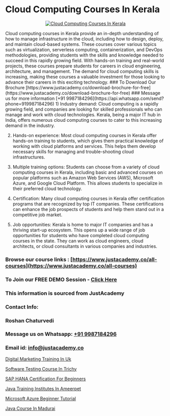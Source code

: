 # Cloud Computing Courses In Kerala

<p align="center">
  <a href="https://justacademy.co/all-courses">
    <img src="https://ibb.co/7V3H11Z" alt="Cloud Computing Courses In Kerala">
  </a>
</p>
Cloud computing courses in Kerala provide an in-depth understanding of how to manage infrastructure in the cloud, including how to design, deploy, and maintain cloud-based systems. These courses cover various topics such as virtualization, serverless computing, containerization, and DevOps methodologies, providing students with the skills and knowledge needed to succeed in this rapidly growing field. With hands-on training and real-world projects, these courses prepare students for careers in cloud engineering, architecture, and management. The demand for cloud computing skills is increasing, making these courses a valuable investment for those looking to advance their careers in this exciting technology. 
### To Download Our Brochure [https://www.justacademy.co/download-brochure-for-free](https://www.justacademy.co/download-brochure-for-free)
### Message us for more information [+91 9987184296](https://api.whatsapp.com/send?phone=919987184296)
1) Industry demand: Cloud computing is a rapidly growing field, and companies are looking for skilled professionals who can manage and work with cloud technologies. Kerala, being a major IT hub in India, offers numerous cloud computing courses to cater to this increasing demand in the industry.

2) Hands-on experience: Most cloud computing courses in Kerala offer hands-on training to students, which gives them practical knowledge of working with cloud platforms and services. This helps them develop necessary skills for managing and trouble-shooting cloud infrastructures.

3) Multiple training options: Students can choose from a variety of cloud computing courses in Kerala, including basic and advanced courses on popular platforms such as Amazon Web Services (AWS), Microsoft Azure, and Google Cloud Platform. This allows students to specialize in their preferred cloud technology.

4) Certification: Many cloud computing courses in Kerala offer certification programs that are recognized by top IT companies. These certifications can enhance the job prospects of students and help them stand out in a competitive job market.

5) Job opportunities: Kerala is home to major IT companies and has a thriving start-up ecosystem. This opens up a wide range of job opportunities for students who have completed cloud computing courses in the state. They can work as cloud engineers, cloud architects, or cloud consultants in various companies and industries.

### Browse our course links : [https://www.justacademy.co/all-courses](https://www.justacademy.co/all-courses) 
### To Join our FREE DEMO Session - [Click Here](https://www.justacademy.co/register-for-course-demo)


### This information is sourced from JustAcademy
### Contact Info:
### Roshan Chaturvedi
### Message us on Whatsapp: [+91 9987184296](https://api.whatsapp.com/send?phone=919987184296)
### Email id: [info@justacademy.co](mailto:info@justacademy.co)
                
[Digital Marketing Training In Uk](https://www.linkedin.com/pulse/digital-marketing-training-uk-justacademy-thane-jgzwc?trackingId=LEnmvCFhATiWMjGNf8OODg%3D%3D&lipi=urn%3Ali%3Apage%3Ad_flagship3_company_admin%3BSjJgDxHPQuqgadOjXouU%2FQ%3D%3D)

[Software Testing Course In Trichy](https://www.linkedin.com/pulse/software-testing-course-trichy-justacademy-cupertino-nr6ic?trackingId=BQBbMLozaKC0jxyZIo9z%2FQ%3D%3D&lipi=urn%3Ali%3Apage%3Aorganization_admin_admin_feed_index%3Babd448d8-1be1-4398-bb48-8047ae43b925)

[SAP HANA Certification For Beginners](https://medium.com/@negishivu99/sap-hana-certification-for-beginners-0f03768a38d7)

[Java Training Institutes In Ameerpet](https://medium.com/@namusn/java-training-institutes-in-ameerpet-38292650afd8)

[Microsoft Azure Beginner Tutorial](https://justacademyin.github.io/Articles/Microsoft-Azure-Beginner-Tutorial)

[Java Course In Madurai](https://justacademyin.github.io/justacademy/Java-Course-In-Madurai)


